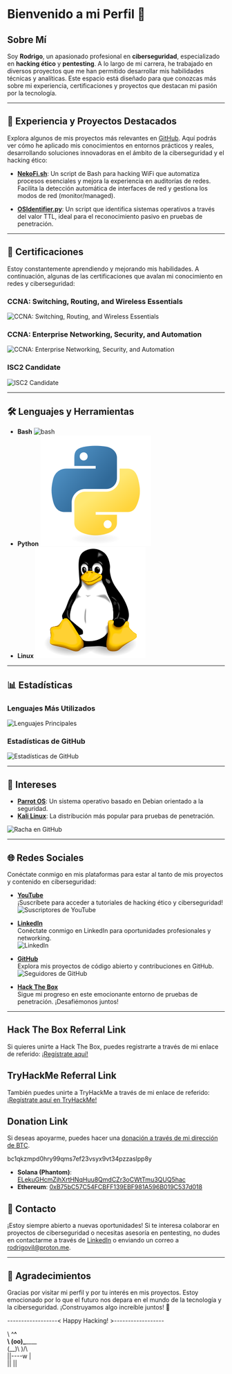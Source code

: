 # Bienvenido a mi Perfil 👋

## Sobre Mí

Soy **Rodrigo**, un apasionado profesional en **ciberseguridad**, especializado en **hacking ético** y **pentesting**. A lo largo de mi carrera, he trabajado en diversos proyectos que me han permitido desarrollar mis habilidades técnicas y analíticas. Este espacio está diseñado para que conozcas más sobre mi experiencia, certificaciones y proyectos que destacan mi pasión por la tecnología.

---

## 💼 Experiencia y Proyectos Destacados

Explora algunos de mis proyectos más relevantes en [GitHub](https://github.com/rodrigo47363). Aquí podrás ver cómo he aplicado mis conocimientos en entornos prácticos y reales, desarrollando soluciones innovadoras en el ámbito de la ciberseguridad y el hacking ético:

- **[NekoFi.sh](https://github.com/rodrigo47363/NekoFI)**: Un script de Bash para hacking WiFi que automatiza procesos esenciales y mejora la experiencia en auditorías de redes. Facilita la detección automática de interfaces de red y gestiona los modos de red (monitor/managed).

- **[OSIdentifier.py](https://github.com/rodrigo47363/OSIdentifier)**: Un script que identifica sistemas operativos a través del valor TTL, ideal para el reconocimiento pasivo en pruebas de penetración.

---

## 🚀 Certificaciones

Estoy constantemente aprendiendo y mejorando mis habilidades. A continuación, algunas de las certificaciones que avalan mi conocimiento en redes y ciberseguridad:

### CCNA: Switching, Routing, and Wireless Essentials

![CCNA: Switching, Routing, and Wireless Essentials](https://images.credly.com/images/f4ccdba9-dd65-4349-baad-8f05df116443/CCNASRWE__1_.png)

### CCNA: Enterprise Networking, Security, and Automation

![CCNA: Enterprise Networking, Security, and Automation](https://images.credly.com/images/0a6d331e-8abf-4272-a949-33f754569a76/CCNAENSA__1_.png)

### ISC2 Candidate

![ISC2 Candidate](https://images.credly.com/images/9180921d-4a13-429e-9357-6f9706a554f0/image.png)

---

## 🛠️ Lenguajes y Herramientas

- **Bash** ![bash](https://www.vectorlogo.zone/logos/gnu_bash/gnu_bash-icon.svg)
- **Python** ![python](https://raw.githubusercontent.com/devicons/devicon/master/icons/python/python-original.svg)
- **Linux** ![linux](https://raw.githubusercontent.com/devicons/devicon/master/icons/linux/linux-original.svg)

---

## 📊 Estadísticas

### Lenguajes Más Utilizados

![Lenguajes Principales](https://github-readme-stats.vercel.app/api/top-langs/?username=rodrigo47363&layout=compact&theme=dark)

### Estadísticas de GitHub

![Estadísticas de GitHub](https://github-readme-stats.vercel.app/api?username=rodrigo47363&show_icons=true&count_private=true&hide=stars&theme=dark)

---

## 🎯 Intereses

- <a href="https://www.parrotsec.org/" target="_blank">**Parrot OS**</a>: Un sistema operativo basado en Debian orientado a la seguridad.
- <a href="https://www.kali.org/" target="_blank">**Kali Linux**</a>: La distribución más popular para pruebas de penetración.

![Racha en GitHub](https://github-readme-streak-stats.herokuapp.com/?user=rodrigo47363&theme=dark)

---

## 🌐 Redes Sociales

Conéctate conmigo en mis plataformas para estar al tanto de mis proyectos y contenido en ciberseguridad:

- **[YouTube](https://www.youtube.com/@Rodrigo-47363?sub_confirmation=1)**  
  ¡Suscríbete para acceder a tutoriales de hacking ético y ciberseguridad!  
  ![Suscriptores de YouTube](https://img.shields.io/youtube/channel/subscribers/UC9sjERLgkeIbbOwLHeah0Aw?style=social)

- **[LinkedIn](https://linkedin.com/in/rodrigo-v-695728215)**  
  Conéctate conmigo en LinkedIn para oportunidades profesionales y networking.  
  ![LinkedIn](https://img.shields.io/badge/LinkedIn-Rodrigo%20V-blue?style=social)

- **[GitHub](https://github.com/rodrigo47363)**  
  Explora mis proyectos de código abierto y contribuciones en GitHub.  
  ![Seguidores de GitHub](https://img.shields.io/github/followers/rodrigo47363?style=social)

- **[Hack The Box](https://app.hackthebox.com/profile/2072477)**  
  Sigue mi progreso en este emocionante entorno de pruebas de penetración. ¡Desafiémonos juntos!

---

## Hack The Box Referral Link

Si quieres unirte a Hack The Box, puedes registrarte a través de mi enlace de referido: [¡Regístrate aquí!](https://referral.hackthebox.com/mzwJfOf)

## TryHackMe Referral Link

También puedes unirte a TryHackMe a través de mi enlace de referido: [¡Regístrate aquí en TryHackMe!](https://tryhackme.com/signup?referrer=64f0d7665fde58f3ec71379b)

## Donation Link

Si deseas apoyarme, puedes hacer una [donación a través de mi dirección de BTC](bc1qkzmpd0hry99qms7ef23vsyx9vt34pzzaslpp8y).

bc1qkzmpd0hry99qms7ef23vsyx9vt34pzzaslpp8y

- **Solana (Phantom)**: [ELekuGHcmZjhXrtHNqHuu8QmdCZr3oCWtTmu3QUQ5hac](https://solscan.io/address/ELekuGHcmZjhXrtHNqHuu8QmdCZr3oCWtTmu3QUQ5hac)
- **Ethereum**: [0xB75bC57C54FCBFF139EBF981A596B019C537d018](https://etherscan.io/address/0xB75bC57C54FCBFF139EBF981A596B019C537d018)


## 📩 Contacto

¡Estoy siempre abierto a nuevas oportunidades! Si te interesa colaborar en proyectos de ciberseguridad o necesitas asesoría en pentesting, no dudes en contactarme a través de [LinkedIn](https://www.linkedin.com/in/rodrigo-v-695728215/) o enviando un correo a [rodrigovil@proton.me](mailto:rodrigovil@proton.me).

---

## 🙏 Agradecimientos

Gracias por visitar mi perfil y por tu interés en mis proyectos. Estoy emocionado por lo que el futuro nos depara en el mundo de la tecnología y la ciberseguridad. ¡Construyamos algo increíble juntos! 🚀

------------------< Happy Hacking! >------------------


 \   ^__^  
  \  (oo)\_______  
     (__)\       )\/\  
           ||----w |  
           ||     ||  

